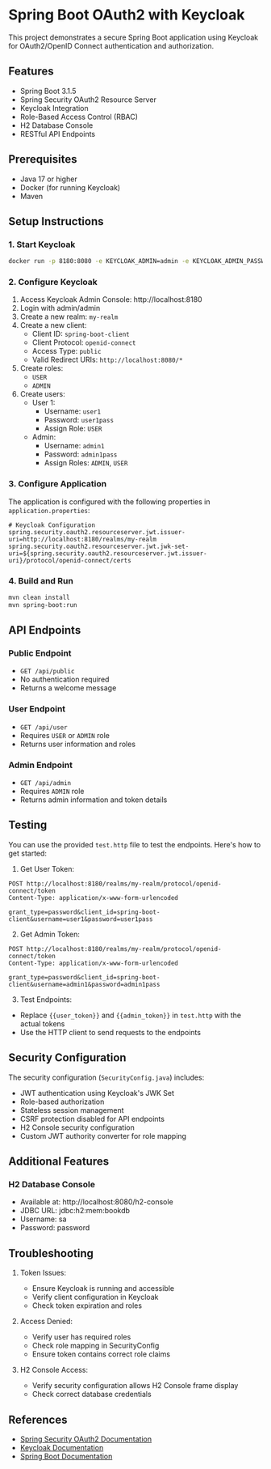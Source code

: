 # Spring Boot OAuth2 with Keycloak

This project demonstrates a secure Spring Boot application using Keycloak for OAuth2/OpenID Connect authentication and authorization.

## Features

- Spring Boot 3.1.5
- Spring Security OAuth2 Resource Server
- Keycloak Integration
- Role-Based Access Control (RBAC)
- H2 Database Console
- RESTful API Endpoints

## Prerequisites

- Java 17 or higher
- Docker (for running Keycloak)
- Maven

## Setup Instructions

### 1. Start Keycloak

```bash
docker run -p 8180:8080 -e KEYCLOAK_ADMIN=admin -e KEYCLOAK_ADMIN_PASSWORD=admin quay.io/keycloak/keycloak:22.0.4 start-dev
```

### 2. Configure Keycloak

1. Access Keycloak Admin Console: http://localhost:8180
2. Login with admin/admin
3. Create a new realm: `my-realm`
4. Create a new client:
   - Client ID: `spring-boot-client`
   - Client Protocol: `openid-connect`
   - Access Type: `public`
   - Valid Redirect URIs: `http://localhost:8080/*`
5. Create roles:
   - `USER`
   - `ADMIN`
6. Create users:
   - User 1:
     - Username: `user1`
     - Password: `user1pass`
     - Assign Role: `USER`
   - Admin:
     - Username: `admin1`
     - Password: `admin1pass`
     - Assign Roles: `ADMIN`, `USER`

### 3. Configure Application

The application is configured with the following properties in `application.properties`:

```properties
# Keycloak Configuration
spring.security.oauth2.resourceserver.jwt.issuer-uri=http://localhost:8180/realms/my-realm
spring.security.oauth2.resourceserver.jwt.jwk-set-uri=${spring.security.oauth2.resourceserver.jwt.issuer-uri}/protocol/openid-connect/certs
```

### 4. Build and Run

```bash
mvn clean install
mvn spring-boot:run
```

## API Endpoints

### Public Endpoint
- `GET /api/public`
- No authentication required
- Returns a welcome message

### User Endpoint
- `GET /api/user`
- Requires `USER` or `ADMIN` role
- Returns user information and roles

### Admin Endpoint
- `GET /api/admin`
- Requires `ADMIN` role
- Returns admin information and token details

## Testing

You can use the provided `test.http` file to test the endpoints. Here's how to get started:

1. Get User Token:
```http
POST http://localhost:8180/realms/my-realm/protocol/openid-connect/token
Content-Type: application/x-www-form-urlencoded

grant_type=password&client_id=spring-boot-client&username=user1&password=user1pass
```

2. Get Admin Token:
```http
POST http://localhost:8180/realms/my-realm/protocol/openid-connect/token
Content-Type: application/x-www-form-urlencoded

grant_type=password&client_id=spring-boot-client&username=admin1&password=admin1pass
```

3. Test Endpoints:
- Replace `{{user_token}}` and `{{admin_token}}` in `test.http` with the actual tokens
- Use the HTTP client to send requests to the endpoints

## Security Configuration

The security configuration (`SecurityConfig.java`) includes:

- JWT authentication using Keycloak's JWK Set
- Role-based authorization
- Stateless session management
- CSRF protection disabled for API endpoints
- H2 Console security configuration
- Custom JWT authority converter for role mapping

## Additional Features

### H2 Database Console
- Available at: http://localhost:8080/h2-console
- JDBC URL: jdbc:h2:mem:bookdb
- Username: sa
- Password: password

## Troubleshooting

1. Token Issues:
   - Ensure Keycloak is running and accessible
   - Verify client configuration in Keycloak
   - Check token expiration and roles

2. Access Denied:
   - Verify user has required roles
   - Check role mapping in SecurityConfig
   - Ensure token contains correct role claims

3. H2 Console Access:
   - Verify security configuration allows H2 Console frame display
   - Check correct database credentials

## References

- [Spring Security OAuth2 Documentation](https://docs.spring.io/spring-security/reference/servlet/oauth2/resource-server/index.html)
- [Keycloak Documentation](https://www.keycloak.org/documentation)
- [Spring Boot Documentation](https://docs.spring.io/spring-boot/docs/current/reference/html/)
